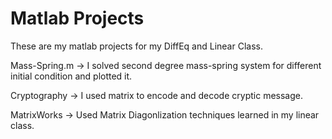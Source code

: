 # Matlab Projects
These are my matlab projects for my DiffEq and Linear Class.

Mass-Spring.m -> I solved second degree mass-spring system for different initial condition and plotted it.

Cryptography -> I used matrix to encode and decode cryptic message.

MatrixWorks -> Used Matrix Diagonlization techniques learned in my linear class.

